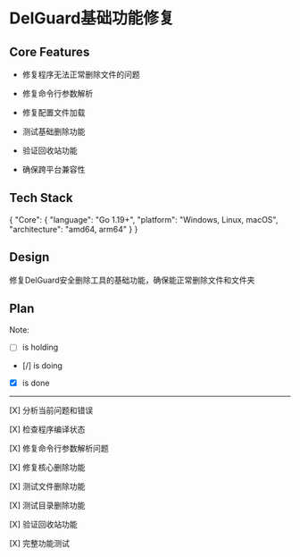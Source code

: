 # DelGuard基础功能修复

## Core Features

- 修复程序无法正常删除文件的问题

- 修复命令行参数解析

- 修复配置文件加载

- 测试基础删除功能

- 验证回收站功能

- 确保跨平台兼容性

## Tech Stack

{
  "Core": {
    "language": "Go 1.19+",
    "platform": "Windows, Linux, macOS",
    "architecture": "amd64, arm64"
  }
}

## Design

修复DelGuard安全删除工具的基础功能，确保能正常删除文件和文件夹

## Plan

Note: 

- [ ] is holding
- [/] is doing
- [X] is done

---

[X] 分析当前问题和错误

[X] 检查程序编译状态

[X] 修复命令行参数解析问题

[X] 修复核心删除功能

[X] 测试文件删除功能

[X] 测试目录删除功能

[X] 验证回收站功能

[X] 完整功能测试
